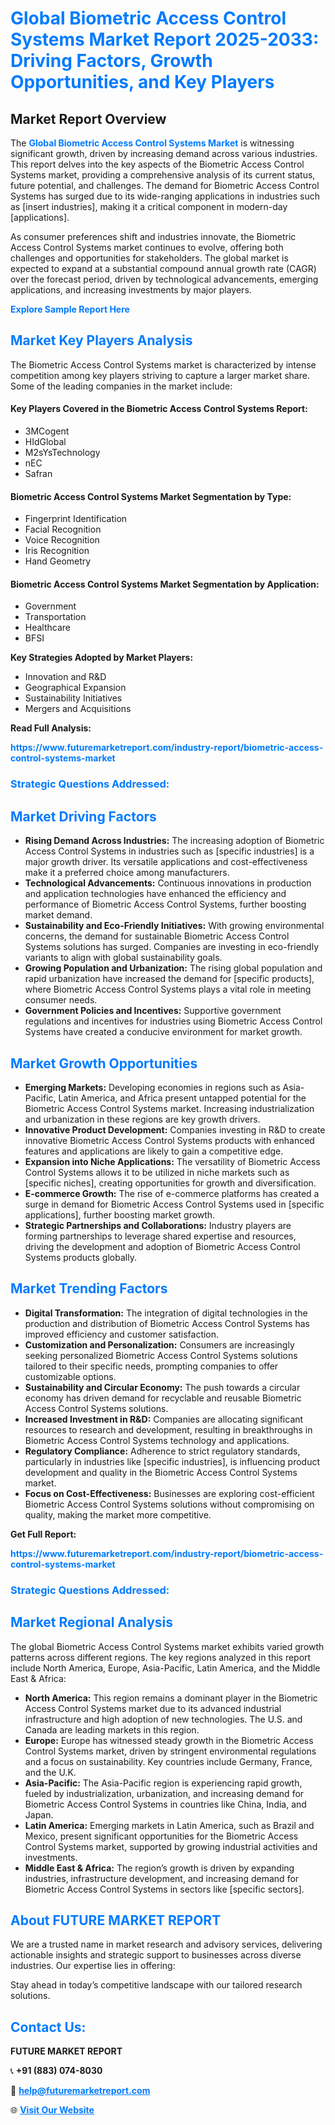 <h1 style="color: #007BFF;">Global Biometric Access Control Systems Market Report 2025-2033: Driving Factors, Growth Opportunities, and Key Players</h1>

<section id="overview">
<h2>Market Report Overview</h2>
<p>The <a href="https://www.futuremarketreport.com/industry-report/biometric-access-control-systems-market" style="color: #007BFF; text-decoration: none;"><strong>Global Biometric Access Control Systems Market</strong></a> is witnessing significant growth, driven by increasing demand across various industries. This report delves into the key aspects of the Biometric Access Control Systems market, providing a comprehensive analysis of its current status, future potential, and challenges. The demand for Biometric Access Control Systems has surged due to its wide-ranging applications in industries such as [insert industries], making it a critical component in modern-day [applications].</p>
<p>As consumer preferences shift and industries innovate, the Biometric Access Control Systems market continues to evolve, offering both challenges and opportunities for stakeholders. The global market is expected to expand at a substantial compound annual growth rate (CAGR) over the forecast period, driven by technological advancements, emerging applications, and increasing investments by major players.</p>
</section>

<section id="overview">
<p><a href="https://www.futuremarketreport.com/request-sample/reportId=64003" style="color: #007BFF; text-decoration: none;"><strong>Explore Sample Report Here</strong></a></p>
</section>

<section id="key-players">
<h2 style="color: #007BFF;">Market Key Players Analysis</h2>
<p>The Biometric Access Control Systems market is characterized by intense competition among key players striving to capture a larger market share. Some of the leading companies in the market include:</p>
<h4>Key Players Covered in the Biometric Access Control Systems Report:</h4>
<ul><li>3MCogent</li><li>HIdGlobal</li><li>M2sYsTechnology</li><li>nEC</li><li>Safran</li></ul>
<h4>Biometric Access Control Systems Market Segmentation by Type:</h4>
<ul><li>Fingerprint Identification</li><li>Facial Recognition</li><li>Voice Recognition</li><li>Iris Recognition</li><li>Hand Geometry</li></ul>

<h4>Biometric Access Control Systems Market Segmentation by Application:</h4>
<ul><li>Government</li><li>Transportation</li><li>Healthcare</li><li>BFSI</li></ul>
<p><strong>Key Strategies Adopted by Market Players:</strong></p>
<ul>
<li>Innovation and R&D</li>
<li>Geographical Expansion</li>
<li>Sustainability Initiatives</li>
<li>Mergers and Acquisitions</li>
</ul>
</section>

<section>
<p><strong>Read Full Analysis: </strong></p><a href="https://www.futuremarketreport.com/industry-report/biometric-access-control-systems-market" style="color: #007BFF; text-decoration: none;"><strong>https://www.futuremarketreport.com/industry-report/biometric-access-control-systems-market</strong></a>
<h3 style="color: #007BFF;">Strategic Questions Addressed:</h3>
</section>

<section id="driving-factors">
<h2 style="color: #007BFF;">Market Driving Factors</h2>
<ul>
<li><strong>Rising Demand Across Industries:</strong> The increasing adoption of Biometric Access Control Systems in industries such as [specific industries] is a major growth driver. Its versatile applications and cost-effectiveness make it a preferred choice among manufacturers.</li>
<li><strong>Technological Advancements:</strong> Continuous innovations in production and application technologies have enhanced the efficiency and performance of Biometric Access Control Systems, further boosting market demand.</li>
<li><strong>Sustainability and Eco-Friendly Initiatives:</strong> With growing environmental concerns, the demand for sustainable Biometric Access Control Systems solutions has surged. Companies are investing in eco-friendly variants to align with global sustainability goals.</li>
<li><strong>Growing Population and Urbanization:</strong> The rising global population and rapid urbanization have increased the demand for [specific products], where Biometric Access Control Systems plays a vital role in meeting consumer needs.</li>
<li><strong>Government Policies and Incentives:</strong> Supportive government regulations and incentives for industries using Biometric Access Control Systems have created a conducive environment for market growth.</li>
</ul>
</section>

<section id="growth-opportunities">
<h2 style="color: #007BFF;">Market Growth Opportunities</h2>
<ul>
<li><strong>Emerging Markets:</strong> Developing economies in regions such as Asia-Pacific, Latin America, and Africa present untapped potential for the Biometric Access Control Systems market. Increasing industrialization and urbanization in these regions are key growth drivers.</li>
<li><strong>Innovative Product Development:</strong> Companies investing in R&D to create innovative Biometric Access Control Systems products with enhanced features and applications are likely to gain a competitive edge.</li>
<li><strong>Expansion into Niche Applications:</strong> The versatility of Biometric Access Control Systems allows it to be utilized in niche markets such as [specific niches], creating opportunities for growth and diversification.</li>
<li><strong>E-commerce Growth:</strong> The rise of e-commerce platforms has created a surge in demand for Biometric Access Control Systems used in [specific applications], further boosting market growth.</li>
<li><strong>Strategic Partnerships and Collaborations:</strong> Industry players are forming partnerships to leverage shared expertise and resources, driving the development and adoption of Biometric Access Control Systems products globally.</li>
</ul>
</section>

<section id="trending-factors">
<h2 style="color: #007BFF;">Market Trending Factors</h2>
<ul>
<li><strong>Digital Transformation:</strong> The integration of digital technologies in the production and distribution of Biometric Access Control Systems has improved efficiency and customer satisfaction.</li>
<li><strong>Customization and Personalization:</strong> Consumers are increasingly seeking personalized Biometric Access Control Systems solutions tailored to their specific needs, prompting companies to offer customizable options.</li>
<li><strong>Sustainability and Circular Economy:</strong> The push towards a circular economy has driven demand for recyclable and reusable Biometric Access Control Systems solutions.</li>
<li><strong>Increased Investment in R&D:</strong> Companies are allocating significant resources to research and development, resulting in breakthroughs in Biometric Access Control Systems technology and applications.</li>
<li><strong>Regulatory Compliance:</strong> Adherence to strict regulatory standards, particularly in industries like [specific industries], is influencing product development and quality in the Biometric Access Control Systems market.</li>
<li><strong>Focus on Cost-Effectiveness:</strong> Businesses are exploring cost-efficient Biometric Access Control Systems solutions without compromising on quality, making the market more competitive.</li>
</ul>
</section>

<section>
<p><strong>Get Full Report: </strong></p><a href="https://www.futuremarketreport.com/industry-report/biometric-access-control-systems-market" style="color: #007BFF; text-decoration: none;"><strong>https://www.futuremarketreport.com/industry-report/biometric-access-control-systems-market</strong></a>
<h3 style="color: #007BFF;">Strategic Questions Addressed:</h3>
</section>


<section id="regional-analysis">
<h2 style="color: #007BFF;">Market Regional Analysis</h2>
<p>The global Biometric Access Control Systems market exhibits varied growth patterns across different regions. The key regions analyzed in this report include North America, Europe, Asia-Pacific, Latin America, and the Middle East & Africa:</p>
<ul>
<li><strong>North America:</strong> This region remains a dominant player in the Biometric Access Control Systems market due to its advanced industrial infrastructure and high adoption of new technologies. The U.S. and Canada are leading markets in this region.</li>
<li><strong>Europe:</strong> Europe has witnessed steady growth in the Biometric Access Control Systems market, driven by stringent environmental regulations and a focus on sustainability. Key countries include Germany, France, and the U.K.</li>
<li><strong>Asia-Pacific:</strong> The Asia-Pacific region is experiencing rapid growth, fueled by industrialization, urbanization, and increasing demand for Biometric Access Control Systems in countries like China, India, and Japan.</li>
<li><strong>Latin America:</strong> Emerging markets in Latin America, such as Brazil and Mexico, present significant opportunities for the Biometric Access Control Systems market, supported by growing industrial activities and investments.</li>
<li><strong>Middle East & Africa:</strong> The region’s growth is driven by expanding industries, infrastructure development, and increasing demand for Biometric Access Control Systems in sectors like [specific sectors].</li>
</ul>
</section>

<footer>
<h2 style="color: #007BFF;">About FUTURE MARKET REPORT</h2>
<p>We are a trusted name in market research and advisory services, delivering actionable insights and strategic support to businesses across diverse industries. Our expertise lies in offering:</p>

<p>Stay ahead in today’s competitive landscape with our tailored research solutions.</p>

<h2 style="color: #007BFF;">Contact Us:</h2>
<p><strong>FUTURE MARKET REPORT</strong></p>
<p>📞 <strong>+91 (883) 074-8030</strong></p>
<p>📧 <strong><a href="mailto:help@futuremarketreport.com" style="color: #007BFF;">help@futuremarketreport.com</a></strong></p>
<p>🌐 <strong><a href="https://www.futuremarketreport.com/" style="color: #007BFF;">Visit Our Website</a></strong></p>
</footer>
